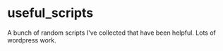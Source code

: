 # useful_scripts
A bunch of random scripts I've collected that have been helpful. Lots of wordpress work.
